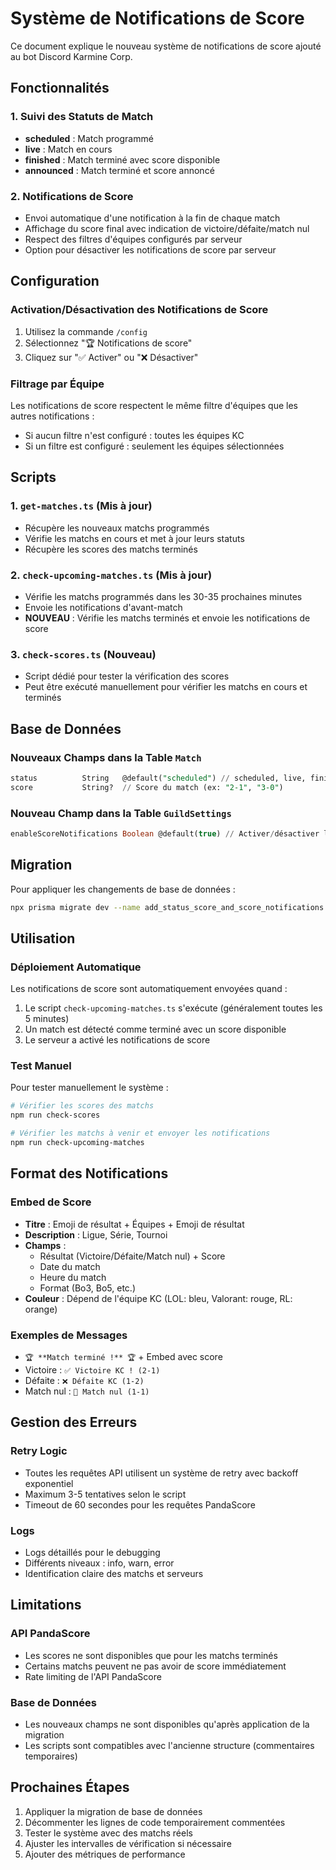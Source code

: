 # Système de Notifications de Score

Ce document explique le nouveau système de notifications de score ajouté au bot Discord Karmine Corp.

## Fonctionnalités

### 1. Suivi des Statuts de Match

- **scheduled** : Match programmé
- **live** : Match en cours
- **finished** : Match terminé avec score disponible
- **announced** : Match terminé et score annoncé

### 2. Notifications de Score

- Envoi automatique d'une notification à la fin de chaque match
- Affichage du score final avec indication de victoire/défaite/match nul
- Respect des filtres d'équipes configurés par serveur
- Option pour désactiver les notifications de score par serveur

## Configuration

### Activation/Désactivation des Notifications de Score

1. Utilisez la commande `/config`
2. Sélectionnez "🏆 Notifications de score"
3. Cliquez sur "✅ Activer" ou "❌ Désactiver"

### Filtrage par Équipe

Les notifications de score respectent le même filtre d'équipes que les autres notifications :

- Si aucun filtre n'est configuré : toutes les équipes KC
- Si un filtre est configuré : seulement les équipes sélectionnées

## Scripts

### 1. `get-matches.ts` (Mis à jour)

- Récupère les nouveaux matchs programmés
- Vérifie les matchs en cours et met à jour leurs statuts
- Récupère les scores des matchs terminés

### 2. `check-upcoming-matches.ts` (Mis à jour)

- Vérifie les matchs programmés dans les 30-35 prochaines minutes
- Envoie les notifications d'avant-match
- **NOUVEAU** : Vérifie les matchs terminés et envoie les notifications de score

### 3. `check-scores.ts` (Nouveau)

- Script dédié pour tester la vérification des scores
- Peut être exécuté manuellement pour vérifier les matchs en cours et terminés

## Base de Données

### Nouveaux Champs dans la Table `Match`

```sql
status          String   @default("scheduled") // scheduled, live, finished, announced
score           String?  // Score du match (ex: "2-1", "3-0")
```

### Nouveau Champ dans la Table `GuildSettings`

```sql
enableScoreNotifications Boolean @default(true) // Activer/désactiver les notifications de score
```

## Migration

Pour appliquer les changements de base de données :

```bash
npx prisma migrate dev --name add_status_score_and_score_notifications
```

## Utilisation

### Déploiement Automatique

Les notifications de score sont automatiquement envoyées quand :

1. Le script `check-upcoming-matches.ts` s'exécute (généralement toutes les 5 minutes)
2. Un match est détecté comme terminé avec un score disponible
3. Le serveur a activé les notifications de score

### Test Manuel

Pour tester manuellement le système :

```bash
# Vérifier les scores des matchs
npm run check-scores

# Vérifier les matchs à venir et envoyer les notifications
npm run check-upcoming-matches
```

## Format des Notifications

### Embed de Score

- **Titre** : Emoji de résultat + Équipes + Emoji de résultat
- **Description** : Ligue, Série, Tournoi
- **Champs** :
  - Résultat (Victoire/Défaite/Match nul) + Score
  - Date du match
  - Heure du match
  - Format (Bo3, Bo5, etc.)
- **Couleur** : Dépend de l'équipe KC (LOL: bleu, Valorant: rouge, RL: orange)

### Exemples de Messages

- `🏆 **Match terminé !** 🏆` + Embed avec score
- Victoire : `✅ Victoire KC ! (2-1)`
- Défaite : `❌ Défaite KC (1-2)`
- Match nul : `🤝 Match nul (1-1)`

## Gestion des Erreurs

### Retry Logic

- Toutes les requêtes API utilisent un système de retry avec backoff exponentiel
- Maximum 3-5 tentatives selon le script
- Timeout de 60 secondes pour les requêtes PandaScore

### Logs

- Logs détaillés pour le debugging
- Différents niveaux : info, warn, error
- Identification claire des matchs et serveurs

## Limitations

### API PandaScore

- Les scores ne sont disponibles que pour les matchs terminés
- Certains matchs peuvent ne pas avoir de score immédiatement
- Rate limiting de l'API PandaScore

### Base de Données

- Les nouveaux champs ne sont disponibles qu'après application de la migration
- Les scripts sont compatibles avec l'ancienne structure (commentaires temporaires)

## Prochaines Étapes

1. Appliquer la migration de base de données
2. Décommenter les lignes de code temporairement commentées
3. Tester le système avec des matchs réels
4. Ajuster les intervalles de vérification si nécessaire
5. Ajouter des métriques de performance

